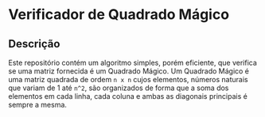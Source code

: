 # Verificador de Quadrado Mágico

## Descrição
Este repositório contém um algoritmo simples, porém eficiente, que verifica se uma matriz fornecida é um Quadrado Mágico. Um Quadrado Mágico é uma matriz quadrada de ordem `n x n` cujos elementos, números naturais que variam de 1 até `n^2`, são organizados de forma que a soma dos elementos em cada linha, cada coluna e ambas as diagonais principais é sempre a mesma.
